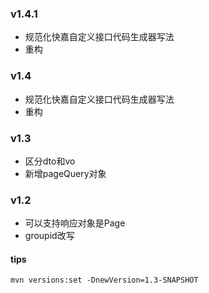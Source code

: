 ### v1.4.1

- 规范化快嘉自定义接口代码生成器写法
- 重构

### v1.4

- 规范化快嘉自定义接口代码生成器写法
- 重构

### v1.3

- 区分dto和vo
- 新增pageQuery对象

### v1.2 

- 可以支持响应对象是Page
- groupid改写

#### tips
`mvn versions:set -DnewVersion=1.3-SNAPSHOT`
